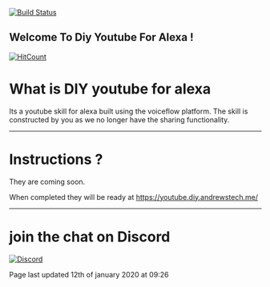[![Build Status](https://dev.azure.com/andrewstech-youtube/youtube%20alexa/_apis/build/status/unofficial-skills.DIY-youtube-for-alexa?branchName=documentation)](https://dev.azure.com/andrewstech-youtube/youtube%20alexa/_build/latest?definitionId=1&branchName=documentation)

## Welcome To Diy Youtube For Alexa !

[![HitCount](http://hits.dwyl.com/unofficial-skills/DIY-youtube-for-alexa.svg)](http://hits.dwyl.com/unofficial-skills/DIY-youtube-for-alexa)

# What is DIY youtube for alexa

Its a youtube skill for alexa built using the voiceflow platform. The skill is constructed by you as we no longer have the sharing functionality.

-------------------------------------------------------------------------------------

# Instructions ?

They are coming soon.

When completed they will be ready at https://youtube.diy.andrewstech.me/


-------------------------------------------------------------------------------------
# join the chat on Discord

[![Discord](https://img.shields.io/discord/735427271267188758)](https://discord.me/andrewstech-discord)

Page last updated 12th of january 2020 at 09:26
